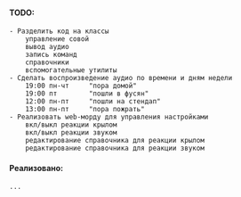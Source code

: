 #### TODO:
 
    - Разделить код на классы 
        управление совой
        вывод аудио
        запись команд
        справочники
        вспомогательные утилиты
    - Сделать воспроизведение аудио по времени и дням недели 
        19:00 пн-чт     "пора домой"
        19:00 пт        "пошли в фусян"
        12:00 пн-пт     "пошли на стендап"
        13:00 пн-пт     "пора пожрать"
    - Реализовать web-морду для управления настройками
        вкл/выкл реакции крылом
        вкл/выкл реакции звуком
        редактирование справочника для реакции крылом
        редактирование справочника для реакции звуком

#### Реализовано:

    ...